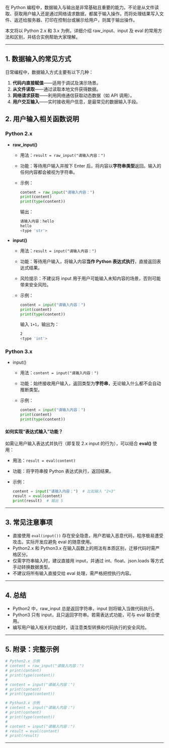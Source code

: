 在 Python 编程中，数据输入与输出是非常基础且重要的能力。不论是从文件读取、获取用户输入还是通过网络请求数据，都属于输入操作。而将处理结果写入文件、返还给服务器、打印在控制台或展示给用户，则属于输出操作。

本文将以 Python 2.x 和 3.x 为例，详细介绍 raw_input、input 及 eval 的常用方法和区别，并结合实例帮助大家理解。

------

## 1. 数据输入的常见方式

日常编程中，数据输入方式主要有以下几种：

1. **代码内直接赋值**——适用于调试及演示场景。
2. **从文件读取**——通过读取本地文件获得数据。
3. **网络请求获取**——利用网络通信获取动态数据（如 API 调用）。
4. **用户交互输入**——实时接收用户信息，是最常见的数据输入手段。

## 2. 用户输入相关函数说明

### Python 2.x

- **raw_input()**

  - 用法：`result = raw_input("请输入内容：")`

  - 功能：等待用户输入并按下 Enter 后，将内容以**字符串类型**返回。输入的任何内容都会被视为字符串。

  - 示例：

    ```python
    content = raw_input("请输入内容：")
    print(content)
    print(type(content))
    ```

    输出：

    ```bash
    请输入内容：hello
    hello
    <type 'str'>
    ```

- **input()**

  - 用法：`result = input("请输入内容：")`

  - 功能：等待用户输入，将输入内容**当作 Python 表达式执行**，直接返回表达式结果。

  - 风险提示：不建议将 input 用于用户可能输入未知内容的场景，否则可能带来安全风险。

  - 示例：

    ```python
    content = input("请输入内容：")
    print(content)
    print(type(content))
    ```

    输入 `1+1`，输出为：

    ```bash
    2
    <type 'int'>
    ```

### Python 3.x

- input()

  - 用法：`content = input("请输入内容：")`

  - 功能：始终接收用户输入，返回类型为**字符串**，无论输入什么都不会自动推断类型。

  - 示例：

    ```python
    content = input("请输入内容：")
    print(content)
    print(type(content))
    ```

#### 如何实现“表达式输入”功能？

如需让用户输入表达式并执行（即复现 2.x input 的行为），可以结合 **eval()** 使用：

- 用法：`result = eval(content)`

- 功能：将字符串按 Python 表达式执行，返回结果。

- 示例：

  ```python
  content = input("请输入内容：")  # 比如输入 "2+3"
  result = eval(content)
  print(result)  # 输出 5
  ```

------

## 3. 常见注意事项

- 直接使用 `eval(input())` 存在安全隐患，用户若输入恶意代码，程序极易遭受攻击。实际开发应避免 eval 的随意使用。
- Python2.x 和 Python3.x 在输入函数上的用法有本质区别，迁移代码时需严格区分。
- 仅需字符串输入时，建议直接用 input，并通过 int、float、json.loads 等方式手动转换数据类型。
- 不建议将所有输入直接交给 eval 处理，需严格把控执行内容。

------

## 4. 总结

- Python2 中，raw_input 总是返回字符串，input 则将输入当做代码执行。
- Python3 只有 input，且只返回字符串。若需表达式功能，可与 eval 联合使用。
- 编写用户输入相关的功能时，请注意类型转换和代码执行的安全风险。

------

## 5. 附录：完整示例

```python
# Python2.x 示例
# content = raw_input("请输入内容：")
# print(content)
# print(type(content))
#
# content = input("请输入内容：")
# print(content)
# print(type(content))

# Python3.x 示例
# content = input("请输入内容：")
# print(content)
# print(type(content))
#
# content = input("请输入内容：")
# result = eval(content)
# print(result)
```

------
